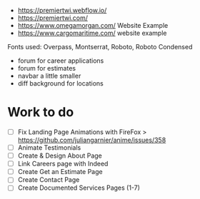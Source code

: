 - https://premiertwi.webflow.io/
- https://premiertwi.com/
- https://www.omegamorgan.com/ Website Example
- https://www.cargomaritime.com/ website example


Fonts used:
    Overpass,
    Montserrat,
    Roboto,
    Roboto Condensed

- forum for career applications
- forum for estimates
- navbar a little smaller
- diff background for locations

# Work to do
- [ ] Fix Landing Page Animations with FireFox > https://github.com/juliangarnier/anime/issues/358
- [ ] Animate Testimonials
- [ ] Create & Design About Page
- [ ] Link Careers page with Indeed
- [ ] Create Get an Estimate Page
- [ ] Create Contact Page
- [ ] Create Documented Services Pages (1-7)